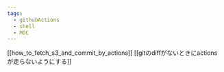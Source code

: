 ```yaml
---
tags:
  - githubActions
  - shell
  - MOC
---
```


[[how_to_fetch_s3_and_commit_by_actions]]
[[gitのdiffがないときにactionsが走らないようにする]]